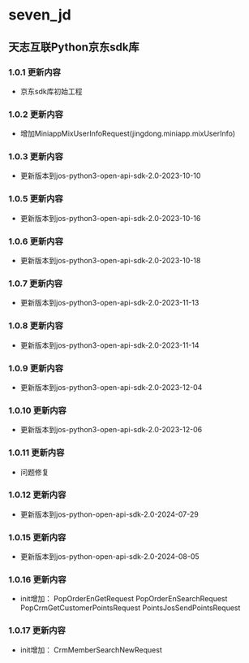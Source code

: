 # seven_jd

## 天志互联Python京东sdk库


### 1.0.1 更新内容
* 京东sdk库初始工程

### 1.0.2 更新内容
* 增加MiniappMixUserInfoRequest(jingdong.miniapp.mixUserInfo)

### 1.0.3 更新内容
* 更新版本到jos-python3-open-api-sdk-2.0-2023-10-10

### 1.0.5 更新内容
* 更新版本到jos-python3-open-api-sdk-2.0-2023-10-16

### 1.0.6 更新内容
* 更新版本到jos-python3-open-api-sdk-2.0-2023-10-18

### 1.0.7 更新内容
* 更新版本到jos-python3-open-api-sdk-2.0-2023-11-13

### 1.0.8 更新内容
* 更新版本到jos-python3-open-api-sdk-2.0-2023-11-14

### 1.0.9 更新内容
* 更新版本到jos-python3-open-api-sdk-2.0-2023-12-04

### 1.0.10 更新内容
* 更新版本到jos-python3-open-api-sdk-2.0-2023-12-06

### 1.0.11 更新内容
* 问题修复

### 1.0.12 更新内容
* 更新版本到jos-python-open-api-sdk-2.0-2024-07-29

### 1.0.15 更新内容
* 更新版本到jos-python-open-api-sdk-2.0-2024-08-05

### 1.0.16 更新内容
* init增加：
PopOrderEnGetRequest
PopOrderEnSearchRequest
PopCrmGetCustomerPointsRequest
PointsJosSendPointsRequest

### 1.0.17 更新内容
* init增加：
CrmMemberSearchNewRequest